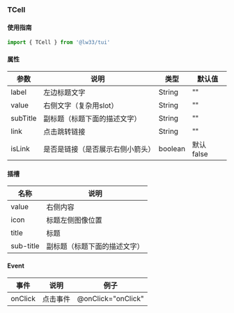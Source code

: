### TCell

#### 使用指南

```JavaScript
import { TCell } from '@lw33/tui'
```

#### 属性


| 参数        | 说明                      | 类型     | 默认值                         |
| ----------- | ------------------------ | -------- | ------------------------------ |
| label       | 左边标题文字              |  String   | ""                           |
| value       | 右侧文字（复杂用slot）     | String   | ""                           |
| subTitle   | 副标题（标题下面的描述文字）| String   | ""                          |
| link        | 点击跳转链接              | String   | ""                          |
| isLink     | 是否是链接（是否展示右侧小箭头）| boolean   | 默认 false              |

#### 插槽


| 名称        | 说明                          | 
| ----------- | --------------------------   |
| value       | 右侧内容                      |
| icon        | 标题左侧图像位置              | 
| title       | 标题                          | 
| sub-title   | 副标题（标题下面的描述文字）    |


#### Event

| 事件   | 说明             | 例子                      |
| ------ | ---------------- | ------------------------- |
| onClick  | 点击事件        | @onClick="onClick"      |  ???这里需要不需要点击事件再考虑，看外部能不能正常调用了